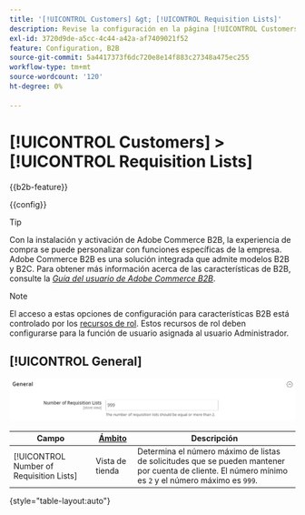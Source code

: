 ```yaml
---
title: '[!UICONTROL Customers] &gt; [!UICONTROL Requisition Lists]'
description: Revise la configuración en la página [!UICONTROL Customers] &gt; [!UICONTROL Requisition Lists] del administrador de Commerce.
exl-id: 3720d9de-a5cc-4c44-a42a-af7409021f52
feature: Configuration, B2B
source-git-commit: 5a4417373f6dc720e8e14f883c27348a475ec255
workflow-type: tm+mt
source-wordcount: '120'
ht-degree: 0%

---
```


# [!UICONTROL Customers] > [!UICONTROL Requisition Lists]

{{b2b-feature}}

{{config}}

>[!TIP]
>
>Con la instalación y activación de Adobe Commerce B2B, la experiencia de compra se puede personalizar con funciones específicas de la empresa. Adobe Commerce B2B es una solución integrada que admite modelos B2B y B2C. Para obtener más información acerca de las características de B2B, consulte la [_Guía del usuario de Adobe Commerce B2B_](https://experienceleague.adobe.com/docs/commerce-admin/b2b/introduction.html).

>[!NOTE]
>
>El acceso a estas opciones de configuración para características B2B está controlado por los [recursos de rol](../../systems/permissions-user-roles.md#role-resources). Estos recursos de rol deben configurarse para la función de usuario asignada al usuario Administrador.

## [!UICONTROL General]

![General](./assets/requisition-lists-general.png)<!-- zoom -->

<!-- [General](https://experienceleague.adobe.com/en/docs/commerce-admin/b2b/requisition-lists/configure-requisition-lists) -->

| Campo | [Ámbito](../../getting-started/websites-stores-views.md#scope-settings) | Descripción |
|--- |--- |--- |
| [!UICONTROL Number of Requisition Lists] | Vista de tienda | Determina el número máximo de listas de solicitudes que se pueden mantener por cuenta de cliente. El número mínimo es `2` y el número máximo es `999`. |

{style="table-layout:auto"}
